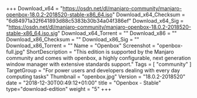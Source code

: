 +++
Download_x64 = "https://osdn.net/dl/manjaro-community/manjaro-openbox-18.0.2-2018520-stable-x86_64.iso"
Download_x64_Checksum = "6d84971a32f641893d88c5383b30b34a04f386ef"
Download_x64_Sig = "https://osdn.net/dl/manjaro-community/manjaro-openbox-18.0.2-2018520-stable-x86_64.iso.sig"
Download_x64_Torrent = ""
Download_x86 = ""
Download_x86_Checksum = ""
Download_x86_Sig = ""
Download_x86_Torrent = ""
Name = "Openbox"
Screenshot = "openbox-full.jpg"
ShortDescription = "This edition is supported by the Manjaro community and comes with openbox, a highly configurable, next generation window manager with extensive standards support."
Tags = [ "community" ]
TargetGroup = "For power users and developers dealing with every day computing tasks"
Thumbnail = "openbox.jpg"
Version = "18.0.2-2018520"
date = "2018-12-30T00:49:12+01:00"
title = "Openbox - Stable"
type="download-edition"
weight = "5"
+++

